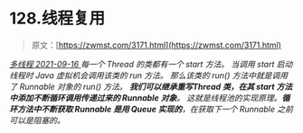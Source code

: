 <!--yml
category: 未分类
date: 0001-01-01 00:00:00
-->

# 128.线程复用

> 原文：[https://zwmst.com/3171.html](https://zwmst.com/3171.html)

   [ *多线程* ](https://zwmst.com/%e5%a4%9a%e7%ba%bf%e7%a8%8b)*[ <time datetime="2021-09-17T00:06:33+08:00"> 2021-09-16 </time> ](https://zwmst.com/3171.html)  每一个 Thread 的类都有一个 start 方法。 当调用 start 启动线程时 Java 虚拟机会调用该类的 run 方法。 那么该类的 run() 方法中就是调用了 Runnable 对象的 run() 方法。 **我们可以继承重写Thread 类，在其 start 方法中添加不断循环调用传递过来的 Runnable 对象**。 这就是线程池的实现原理。**循环方法中不断获取 Runnable 是用 Queue 实现的**，在获取下一个 Runnable 之前可以是阻塞的。*